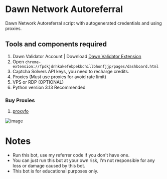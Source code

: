 # Dawn Network Autoreferral
Dawn Network Autoreferral script with autogenerated credentials and using proxies.
## Tools and components required
1. Dawn Validator Account | Download [Dawn Validator Extension](https://chromewebstore.google.com/detail/dawn-validator-chrome-ext/fpdkjdnhkakefebpekbdhillbhonfjjp)
2. Open ``chrome-extension://fpdkjdnhkakefebpekbdhillbhonfjjp/pages/dashboard.html``
3. Captcha Solvers API keys, you need to recharge credits.
4. Proxies (Must use proxies for avoid rate limit)
5. VPS or RDP (OPTIONAL)
6. Python version 3.13 Recommended

### Buy Proxies
1. [proxyfo](https://app.proxies.fo/ref/2fe2c521-8a31-47f2-5f90-776f2627dd01)

![image](https://github.com/user-attachments/assets/504fe65f-8377-44c4-bcd1-f894acd4afce)

# Notes
- Run this bot, use my referrer code if you don't have one.
- You can just run this bot at your own risk, I'm not responsible for any loss or damage caused by this bot.
- This bot is for educational purposes only.
